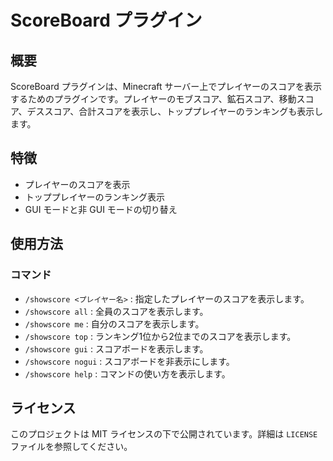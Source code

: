 # ScoreBoard プラグイン

## 概要
ScoreBoard プラグインは、Minecraft サーバー上でプレイヤーのスコアを表示するためのプラグインです。プレイヤーのモブスコア、鉱石スコア、移動スコア、デススコア、合計スコアを表示し、トッププレイヤーのランキングも表示します。

## 特徴
- プレイヤーのスコアを表示
- トッププレイヤーのランキング表示
- GUI モードと非 GUI モードの切り替え

## 使用方法
### コマンド
- `/showscore <プレイヤー名>` : 指定したプレイヤーのスコアを表示します。
- `/showscore all` : 全員のスコアを表示します。
- `/showscore me` : 自分のスコアを表示します。
- `/showscore top` : ランキング1位から2位までのスコアを表示します。
- `/showscore gui` : スコアボードを表示します。
- `/showscore nogui` : スコアボードを非表示にします。
- `/showscore help` : コマンドの使い方を表示します。

## ライセンス
このプロジェクトは MIT ライセンスの下で公開されています。詳細は `LICENSE` ファイルを参照してください。